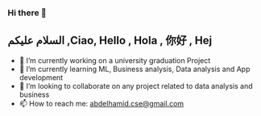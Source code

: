 ### Hi there 👋
## السلام عليكم ,Ciao, Hello , Hola , 你好 , Hej



- 🔭 I’m currently working on a university graduation Project 
- 🌱 I’m currently learning ML, Business analysis, Data analysis and App development 
- 👯 I’m looking to collaborate on any project related to data analysis and business
- 📫 How to reach me: abdelhamid.cse@gmail.com

